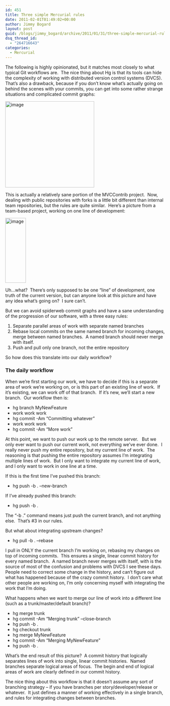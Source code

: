 ```yaml
---
id: 451
title: Three simple Mercurial rules
date: 2011-02-01T01:49:02+00:00
author: Jimmy Bogard
layout: post
guid: /blogs/jimmy_bogard/archive/2011/01/31/three-simple-mercurial-rules.aspx
dsq_thread_id:
  - "264716643"
categories:
  - Mercurial
---
```

The following is highly opinionated, but it matches most closely to what typical Git workflows are.&#160; The nice thing about Hg is that its tools can hide the complexity of working with distributed version control systems (DVCS).&#160; That’s also a drawback, because if you don’t know what’s actually going on behind the scenes with your commits, you can get into some rather strange situations and complicated commit graphs:

[<img style="border-bottom: 0px;border-left: 0px;padding-left: 0px;padding-right: 0px;border-top: 0px;border-right: 0px;padding-top: 0px" border="0" alt="image" src="http://lostechies.com/jimmybogard/files/2011/03/image_thumb_4EE6AA60.png" width="281" height="271" />](http://lostechies.com/jimmybogard/files/2011/03/image_2884C715.png)

This is actually a relatively sane portion of the MVCContrib project.&#160; Now, dealing with public repositories with forks is a little bit different than internal team repositories, but the rules are quite similar.&#160; Here’s a picture from a team-based project, working on one line of development:

[<img style="border-bottom: 0px;border-left: 0px;padding-left: 0px;padding-right: 0px;border-top: 0px;border-right: 0px;padding-top: 0px" border="0" alt="image" src="http://lostechies.com/jimmybogard/files/2011/03/image_thumb_14F76774.png" width="65" height="204" />](http://lostechies.com/jimmybogard/files/2011/03/image_60570B38.png)

Uh…what?&#160; There’s only supposed to be one “line” of development, one truth of the current version, but can anyone look at this picture and have any idea what’s going on?&#160; I sure can’t.

But we can avoid spiderweb commit graphs and have a sane understanding of the progression of our software, with a three easy rules:

  1. Separate parallel areas of work with separate named branches
  2. Rebase local commits on the same named branch for incoming changes, merge between named branches.&#160; A named branch should never merge with itself.
  3. Push and pull only one branch, not the entire repository

So how does this translate into our daily workflow?

### The daily workflow

When we’re first starting our work, we have to decide if this is a separate area of work we’re working on, or is this part of an existing line of work.&#160; If it’s existing, we can work off of that branch.&#160; If it’s new, we’ll start a new branch.&#160; Our workflow then is:

  * hg branch MyNewFeature
  * work work work
  * hg commit -Am “Committing whatever”
  * work work work
  * hg commit -Am “More work”

At this point, we want to push our work up to the remote server.&#160;&#160; But we only ever want to push our current work, not everything we’ve ever done.&#160; I really never push my entire repository, but my current line of work.&#160; The reasoning is that pushing the entire repository assumes I’m integrating multiple lines of work.&#160; But I only want to integrate my current line of work, and I only want to work in one line at a time.

If this is the first time I’ve pushed this branch:

  * hg push -b . &#8211;new-branch

If I’ve already pushed this branch:

  * hg push -b .

The “-b .” command means just push the current branch, and not anything else.&#160; That’s #3 in our rules.

But what about integrating upstream changes?

  * hg pull -b . &#8211;rebase

I pull in ONLY the current branch I’m working on, rebasing my changes on top of incoming commits.&#160; This ensures a single, linear commit history for every named branch.&#160; A named branch never merges with itself, with is the source of most of the confusion and problems with DVCS I see these days.&#160; People need to correct some change in the history, and can’t figure out what has happened because of the crazy commit history.&#160; I don’t care what other people are working on, I’m only concerning myself with integrating the work that I’m doing.

What happens when we want to merge our line of work into a different line (such as a trunk/master/default branch)?

  * hg merge trunk
  * hg commit -Am “Merging trunk” &#8211;close-branch
  * hg push -b .
  * hg checkout trunk
  * hg merge MyNewFeature
  * hg commit -Am “Merging MyNewFeature”
  * hg push -b .

What’s the end result of this picture?&#160; A commit history that logically separates lines of work into single, linear commit histories.&#160; Named branches separate logical areas of focus.&#160; The begin and end of logical areas of work are clearly defined in our commit history.

The nice thing about this workflow is that it doesn’t assume any sort of branching strategy – if you have branches per story/developer/release or whatever.&#160; It just defines a manner of working effectively in a single branch, and rules for integrating changes between branches.
